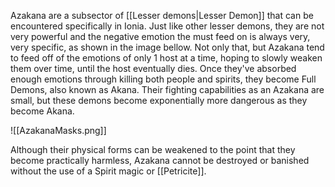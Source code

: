 Azakana are a subsector of [[Lesser demons|Lesser Demon]] that can be encountered specifically in Ionia.
Just like other lesser demons, they are not very powerful and the negative emotion the must feed on is always very, very specific, as shown in the image bellow. Not only that, but Azakana tend to feed off of the emotions of only 1 host at a time, hoping to slowly weaken them over time, until the host eventually dies. Once they've absorbed enough emotions through killing both people and spirits, they become Full Demons, also known as Akana. Their fighting capabilities as an Azakana are small, but these demons become exponentially more dangerous as they become Akana.

![[AzakanaMasks.png]]

Although their physical forms can be weakened to the point that they become practically harmless, Azakana cannot be destroyed or banished without the use of a Spirit magic or [[Petricite]].